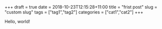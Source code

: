 +++
draft = true
date = 2018-10-23T12:15:28+11:00
title = "frist post"
slug = "custom slug"
tags = ["tag1","tag2"]
categories = ["cat1","cat2"]
+++

Hello, world!
